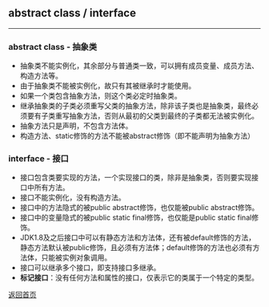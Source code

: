 ## **abstract class / interface**
----------------------------------
### **abstract class - 抽象类**
* 抽象类不能实例化，其余部分与普通类一致，可以拥有成员变量、成员方法、构造方法等。
* 由于抽象类不能被实例化，故只有其被继承时才能使用。
* 如果一个类包含抽象方法，则这个类必定时抽象类。
* 继承抽象类的子类必须重写父类的抽象方法，除非该子类也是抽象类，最终必须要有子类重写抽象方法，否则从最初的父类到最终的子类都无法被实例化。
* 抽象方法只是声明，不包含方法体。
* 构造方法、static修饰的方法不能被abstract修饰（即不能声明为抽象方法）

### **interface - 接口**
* 接口包含类要实现的方法，一个实现接口的类，除非是抽象类，否则要实现接口中所有方法。
* 接口不能实例化，没有构造方法。
* 接口中的方法隐式的被public abstract修饰，也仅能被public abstract修饰。
* 接口中的变量隐式的被public static final修饰，也仅能是public static final修饰。
* JDK1.8及之后接口中可以有静态方法和方法体，还有被default修饰的方法，静态方法默认被public修饰，且必须有方法体；default修饰的方法也必须有方法体，只能被实例对象调用。
* 接口可以继承多个接口，即支持接口多继承。
* **标记接口**：没有任何方法和属性的接口，仅表示它的类属于一个特定的类型。


[返回首页](https://maxwell-blog.cn/)